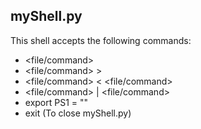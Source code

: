 ## myShell.py

This shell accepts the following commands:

- <file/command>
- <file/command> > <file>
- <file/command> &lt; <file/command>
- <file/command> | <file/command>
- export PS1 = "<newPromp>"
- exit (To close myShell.py)
